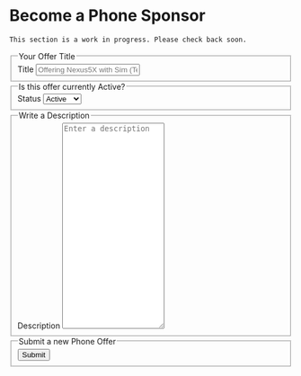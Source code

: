 

# Become a Phone Sponsor


```
This section is a work in progress. Please check back soon.
```


<form name="service-phone-post">
  <fieldset>
    <legend>Your Offer Title</legend>
    <label for="title">Title</label>
    <input type="text" name="title" id="title" placeholder="Offering Nexus5X with Sim (Text & Talk)" required />
  </fieldset>
  <fieldset>
    <legend>Is this offer currently Active?</legend>
    <label for="status">Status</label>
    <select name="status" id="status">
      <option>Active</option>
      <option>Inactive</option>
    </select>
  </fieldset>
  <fieldset>
    <legend>Write a Description</legend>
    <label for="description">Description</label>
    <textarea name="description" id="description" rows="24" placeholder="Enter a description" required></textarea>
  </fieldset>
  <fieldset>
    <legend>Submit a new Phone Offer</legend>
    <button type="submit">Submit</button>
  </fieldset>
</form>